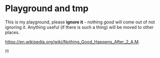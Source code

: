 # Playground and tmp

This is my playground, please **ignore it**  - nothing *good* will come out of not ignoring it. 
Anything useful (if there is such a thing) will be moved to other places. 

https://en.wikipedia.org/wiki/Nothing_Good_Happens_After_2_A.M.

!!!


